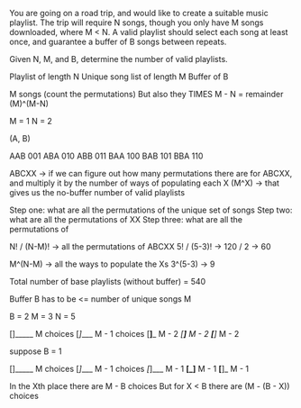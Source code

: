 You are going on a road trip, and would like to create a suitable music playlist. 
The trip will require N songs, though you only have M songs downloaded, 
where M < N. A valid playlist should select each song at least once, 
and guarantee a buffer of B songs between repeats.

Given N, M, and B, determine the number of valid playlists.

Playlist of length N
Unique song list of length M
Buffer of B

M songs (count the permutations)
But also they 
TIMES
M - N = remainder (M)^(M-N)

M = 1
N = 2


(A, B)

<!-- AAA 000 -->
AAB 001
ABA 010
ABB 011
BAA 100
BAB 101
BBA 110
<!-- BBB 111 -->

ABCXX -> if we can figure out how many permutations there are for ABCXX, and multiply it by the number of ways of populating each X (M^X) -> that gives us the no-buffer number of valid playlists


Step one: what are all the permutations of the unique set of songs
Step two: what are all the permutations of XX
Step three: what are all the permutations of 


N! / (N-M)! -> all the permutations of ABCXX
5! / (5-3)! -> 120 / 2 -> 60

M^(N-M) -> all the ways to populate the Xs
3^(5-3) -> 9

Total number of base playlists (without buffer) = 540

Buffer B has to be <= number of unique songs M


B = 2
M = 3
N = 5

[]_____
M choices
[_]____
M - 1 choices
[__]___
M - 2
_[__]__
M - 2
__[__]_
M - 2


suppose B = 1

[]_____
M choices
[_]____
M - 1 choices
_[_]___
M - 1
__[_]__
M - 1
__[__]_
M - 1

In the Xth place
there are M - B choices
But for X < B there are (M - (B - X)) choices
